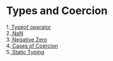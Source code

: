 # Types and Coercion
1.[ Typeof operator](./Typeof.md) </br>
2.[ NaN](./NaN.md) </br>
3.[ Negative Zero](./negZero.md) </br>
4.[ Cases of Coercion](./CasesOfCoercion.md) </br>
5.[ Static Typing](./StaticTyping.md) </br>

